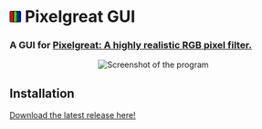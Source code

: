 # <img src="https://raw.githubusercontent.com/nimaid/pixelgreat-gui/main/pixelgreat_gui/resources/icon.png?raw=true" height="20px" alt="Pixelgreat"/> Pixelgreat GUI
### A GUI for [Pixelgreat: A highly realistic RGB pixel filter.](https://pypi.org/project/pixelgreat/)

<p align="center"><img src="https://raw.githubusercontent.com/nimaid/pixelgreat-gui/main/docs/example.png?raw=true" width="600px" alt="Screenshot of the program"/></p>

## Installation
[Download the latest release here!](https://github.com/nimaid/pixelgreat-gui/releases/latest)
